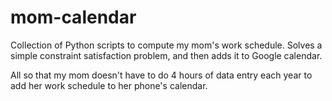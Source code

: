 mom-calendar
============

Collection of Python scripts to compute my mom's work schedule. Solves a simple
constraint satisfaction problem, and then adds it to Google calendar.

All so that my mom doesn't have to do 4 hours of data entry each year to add her
work schedule to her phone's calendar.

